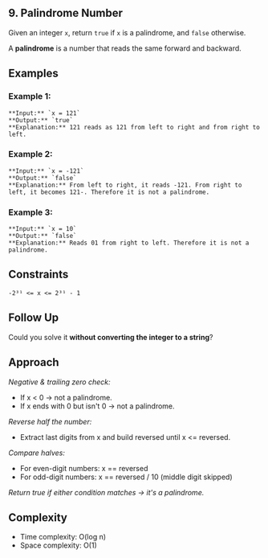 ## 9. Palindrome Number

Given an integer `x`, return `true` if `x` is a palindrome, and `false` otherwise.

A **palindrome** is a number that reads the same forward and backward.


## Examples

### Example 1:
```
**Input:** `x = 121`  
**Output:** `true`  
**Explanation:** 121 reads as 121 from left to right and from right to left.
```

### Example 2:
```
**Input:** `x = -121`  
**Output:** `false`  
**Explanation:** From left to right, it reads -121. From right to left, it becomes 121-. Therefore it is not a palindrome.
```

### Example 3:
```
**Input:** `x = 10`  
**Output:** `false`  
**Explanation:** Reads 01 from right to left. Therefore it is not a palindrome.
```


## Constraints
```
-2³¹ <= x <= 2³¹ - 1
```

## Follow Up

Could you solve it **without converting the integer to a string**?


## Approach

*Negative & trailing zero check:*
- If x < 0 → not a palindrome.
- If x ends with 0 but isn't 0 → not a palindrome.

*Reverse half the number:*
- Extract last digits from x and build reversed until x <= reversed.

*Compare halves:*
- For even-digit numbers: x == reversed
- For odd-digit numbers: x == reversed / 10 (middle digit skipped)

*Return true if either condition matches → it's a palindrome.*

## Complexity 
- Time complexity: O(log n)
- Space complexity: O(1)
